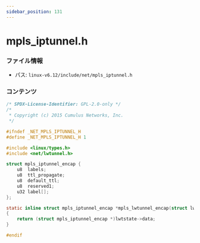```yaml
---
sidebar_position: 131
---
```

# mpls_iptunnel.h

### ファイル情報

- パス: `linux-v6.12/include/net/mpls_iptunnel.h`

### コンテンツ

```h
/* SPDX-License-Identifier: GPL-2.0-only */
/*
 * Copyright (c) 2015 Cumulus Networks, Inc.
 */

#ifndef _NET_MPLS_IPTUNNEL_H
#define _NET_MPLS_IPTUNNEL_H 1

#include <linux/types.h>
#include <net/lwtunnel.h>

struct mpls_iptunnel_encap {
	u8	labels;
	u8	ttl_propagate;
	u8	default_ttl;
	u8	reserved1;
	u32	label[];
};

static inline struct mpls_iptunnel_encap *mpls_lwtunnel_encap(struct lwtunnel_state *lwtstate)
{
	return (struct mpls_iptunnel_encap *)lwtstate->data;
}

#endif

```
